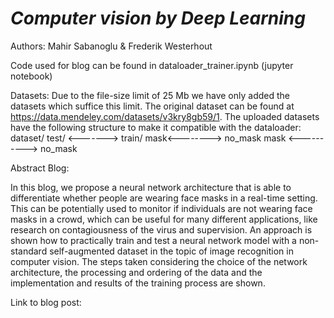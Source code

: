 
# *Computer vision by Deep Learning*

Authors: Mahir Sabanoglu & Frederik Westerhout

Code used for blog can be found in dataloader_trainer.ipynb (jupyter notebook)

Datasets:
Due to the file-size limit of 25 Mb we have only added the datasets which suffice this limit. The original dataset can be found at https://data.mendeley.com/datasets/v3kry8gb59/1. 
The uploaded datasets have the following structure to make it compatible with the dataloader: 
                         dataset/
       test/    <------->     train/
mask<--------> no_mask          mask <----------> no_mask


Abstract Blog:

In this blog, we propose a neural network architecture that is able to differentiate whether people are wearing face masks in a real-time setting. This can be potentially used to monitor if individuals are not wearing face masks in a crowd, which can be useful for many different applications, like research on contagiousness of the virus and supervision. An approach is shown how to practically train and test a neural network model with a non-standard self-augmented dataset in the topic of image recognition in computer vision. The steps taken considering the choice of the network architecture, the processing and ordering of the data and the implementation and results of the training process are shown.

Link to blog post:


